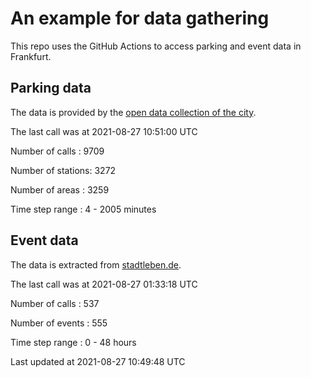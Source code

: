 # An example for data gathering

This repo uses the GitHub Actions to access parking and event data in Frankfurt.

## Parking data
The data is provided by the [open data collection of the city](https://www.offenedaten.frankfurt.de/).

The last call was at 2021-08-27 10:51:00 UTC

Number of calls   : 9709

Number of stations: 3272

Number of areas   : 3259

Time step range   :    4 - 2005 minutes


## Event data
The data is extracted from [stadtleben.de](https://stadtleben.de/frankfurt/).

The last call was at 2021-08-27 01:33:18 UTC

Number of calls   : 537

Number of events  : 555

Time step range   :   0 -  48 hours


Last updated at 2021-08-27 10:49:48 UTC
